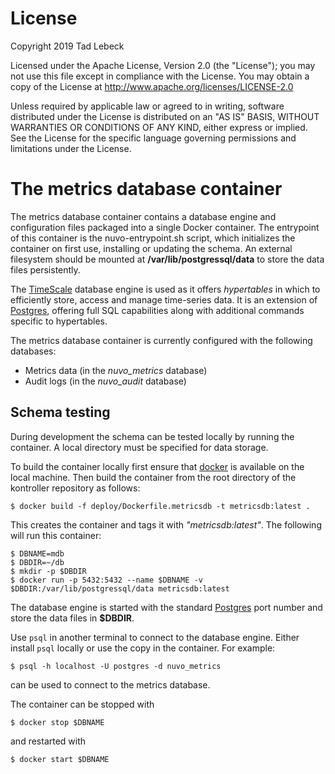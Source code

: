 # License

Copyright 2019 Tad Lebeck

Licensed under the Apache License, Version 2.0 (the "License");
you may not use this file except in compliance with the License.
You may obtain a copy of the License at
    http://www.apache.org/licenses/LICENSE-2.0

Unless required by applicable law or agreed to in writing, software
distributed under the License is distributed on an "AS IS" BASIS,
WITHOUT WARRANTIES OR CONDITIONS OF ANY KIND, either express or implied.
See the License for the specific language governing permissions and
limitations under the License.

# The metrics database container

The metrics database container contains a database engine and configuration files packaged into a single Docker container.
The entrypoint of this container is the nuvo-entrypoint.sh script, which initializes the container on first use,
installing or updating the schema.
An external filesystem should be mounted at **/var/lib/postgressql/data** to store the data files persistently.

The [TimeScale](https://www.timescale.com/) database engine is used as it offers *hypertables*
in which to efficiently store, access and manage time-series data.
It is an extension of [Postgres](https://www.postgresql.org/), offering full SQL capabilities along with
additional commands specific to hypertables.

The metrics database container is currently configured with the following databases:

- Metrics data (in the *nuvo_metrics* database)
- Audit logs (in the *nuvo_audit* database)

## Schema testing
During development the schema can be tested locally by running the container.
A local directory must be specified for data storage.

To build the container locally first ensure that [docker](https://docs.docker.com/engine/reference/commandline/docker/)
is available on the local machine.
Then build the container from the root directory of the kontroller repository as follows:
```
$ docker build -f deploy/Dockerfile.metricsdb -t metricsdb:latest .
```

This creates the container and tags it with *"metricsdb:latest"*.
The following will run this container:
```
$ DBNAME=mdb
$ DBDIR=~/db
$ mkdir -p $DBDIR
$ docker run -p 5432:5432 --name $DBNAME -v $DBDIR:/var/lib/postgressql/data metricsdb:latest
```
The database engine is started with the standard [Postgres](https://www.postgresql.org/) port number
and store the data files in **$DBDIR**.

Use `psql` in another terminal to connect to the database engine. Either install `psql` locally or use the copy in the container.
For example:
```
$ psql -h localhost -U postgres -d nuvo_metrics
```
can be used to connect to the metrics database.

The container can be stopped with
```
$ docker stop $DBNAME
```
and restarted with
```
$ docker start $DBNAME
```
